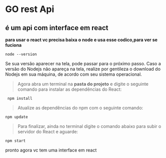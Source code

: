 # GO rest Api
## é um api com interface em react

**para usar o react vc precisa baixa o node e usa esse codico,para ver se fuciona**
```
node --version
```
Se sua versão aparecer na tela, pode passar para o próximo passo. Caso a versão do Nodejs não apareça na tela, realize por gentileza o download do Nodejs em sua máquina, de acordo com seu sistema operacional.
> Agora abra um terminal na **pasta do projeto** e digite o seguinte comando para instalar as dependências do React:
```
 npm install
```
> Atualize as dependências do npm com o seguinte comando:
```
npm update
```
> Para finalizar, ainda no terminal digite o comando abaixo para subir o servidor do React e aguarde:
```
npm start
```
pronto agora vc tem uma interface em react


